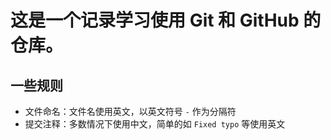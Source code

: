 这是一个记录学习使用 Git 和 GitHub 的仓库。
==========================================

## 一些规则

 *  文件命名：文件名使用英文，以英文符号 `-` 作为分隔符
 *  提交注释：多数情况下使用中文，简单的如 `Fixed typo` 等使用英文
